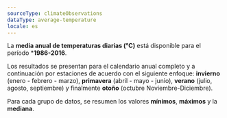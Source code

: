 ```yaml
---
sourceType: climateObservations
dataType: average-temperature
locale: es
---
```


La **media anual de temperaturas diarias (°C)** está disponible para el período
***1986-2016**.

Los resultados se presentan para el calendario anual completo y a continuación
por estaciones de acuerdo con el siguiente enfoque: **invierno** (enero -
febrero - marzo), **primavera** (abril - mayo - junio), **verano** (julio,
agosto, septiembre) y finalmente **otoño** (octubre Noviembre-Diciembre).

Para cada grupo de datos, se resumen los valores **mínimos**, **máximos** y la
**mediana**.

